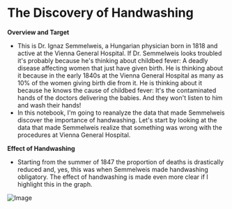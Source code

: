 # **The Discovery of Handwashing**

**Overview and Target**
- This is Dr. Ignaz Semmelweis, a Hungarian physician born in 1818 and active at the Vienna General Hospital. If Dr. Semmelweis looks troubled it's probably because he's thinking about childbed fever: A deadly disease affecting women that just have given birth. He is thinking about it because in the early 1840s at the Vienna General Hospital as many as 10% of the women giving birth die from it. He is thinking about it because he knows the cause of childbed fever: It's the contaminated hands of the doctors delivering the babies. And they won't listen to him and wash their hands!
- In this notebook, I'm going to reanalyze the data that made Semmelweis discover the importance of handwashing. Let's start by looking at the data that made Semmelweis realize that something was wrong with the procedures at Vienna General Hospital.

**Effect of Handwashing**
- Starting from the summer of 1847 the proportion of deaths is drastically reduced and, yes, this was when Semmelweis made handwashing obligatory. The effect of handwashing is made even more clear if I highlight this in the graph.

![Image](https://res.cloudinary.com/dge89aqpc/image/upload/v1597290034/111112_hsjijq.png)

